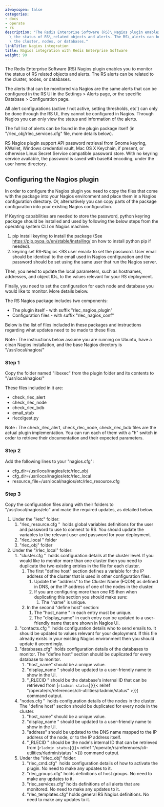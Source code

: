 ```yaml
---
alwaysopen: false
categories:
- docs
- operate
- rs
description: "The Redis Enterprise Software (RS)\_Nagios plugin enables you to monitor\
  \ the status of RS\_related objects and alerts. The RS\_alerts can be related to\
  \ the cluster, nodes, or databases."
linkTitle: Nagios integration
title: Nagios integration with Redis Enterprise Software
weight: 90
---
```

The Redis Enterprise Software (RS) Nagios plugin enables you to monitor the status of RS related
objects and alerts. The RS alerts can be related to the cluster, nodes,
or databases.

The alerts that can be monitored via Nagios are the same alerts that can
be configured in the RS UI in the Settings ­\> Alerts page, or the
specific Database ­\> Configuration page.

All alert configurations (active / not active, setting thresholds, etc')
can only be done through the RS UI, they cannot be configured in Nagios.
Through Nagios you can only view the status and information of the
alerts.

The full list of alerts can be found in the plugin package itself (in
"/rlec_obj/rlec_services.cfg" file, more details below).

RS Nagios plugin support API password retrieval from Gnome keyring,
KWallet, Windows credential vault, Mac OS X Keychain, if present, or
otherwise Linux Secret Service compatible password store. With no
keyring service available, the password is saved with base64 encoding,
under the user home directory.

## Configuring the Nagios plugin

In order to configure the Nagios plugin you need to copy the files that
come with the package into your Nagios environment and place them in a
Nagios configuration directory. Or, alternatively you can copy parts of
the package configuration into your existing Nagios configuration.

If Keyring capabilities are needed to store the password, python keyring
package should be installed and used by following the below steps from
the operating system CLI on Nagios machine:

1. pip install keyring ­to install the package (See
    https://pip.pypa.io/en/stable/installing/ on how to install python
    pip if needed).
1. keyring set RS-Nagios ­\<RS user email\> to set the password.
    User email should be identical to the email used in Nagios
    configuration and the password should be set using the same user
    that run the Nagios server.

Then, you need to update the local parameters, such as hostnames,
addresses, and object IDs, to the values relevant for your
RS deployment.

Finally, you need to set the configuration for each node and database
you would like to monitor. More details below.

The RS Nagios package includes two components:

- The plugin itself ­- with suffix "rlec_nagios_plugin"
- Configuration files - with suffix "rlec_nagios_conf"

Below is the list of files included in these packages and instructions
regarding what updates need to be made to these flies.

Note : The instructions below assume you are running on Ubuntu, have a
clean Nagios installation, and the base Nagios directory is
"/usr/local/nagios/"

### Step 1

Copy the folder named "libexec" from the plugin folder and its contents
to "/usr/local/nagios/"

These files included in it are:

- check_rlec_alert
- check_rlec_node
- check_rlec_bdb
- email_stub
- rlecdigest.py

Note : The check_rlec_alert, check_rlec_node, check_rlec_bdb files
are the actual plugin implementation. You can run each of them with a
"­h" switch in order to retrieve their documentation and their expected
parameters.

### Step 2

Add the following lines to your "nagios.cfg":

- cfg_dir=/usr/local/nagios/etc/rlec_obj
- cfg_dir=/usr/local/nagios/etc/rlec_local
- resource_file=/usr/local/nagios/etc/rlec_resource.cfg

### Step 3

Copy the configuration files along with their folders to
"/usr/local/nagios/etc" and make the required updates, as detailed
below.

1. Under the "/etc" folder:
    1. "rlec_resource.cfg " ­ holds global variables definitions for
        the user and password to use to connect to RS. You should update
        the variables to the relevant user and password for your
        deployment.
    1. "rlec_local " folder
    1. "rlec_obj" folder
1. Under the "/rlec_local" folder:
    1. "cluster.cfg " ­ holds configuration details at the cluster
        level. If you would like to monitor more than one cluster then
        you need to duplicate the two existing entries in the file for
        each cluster.
        1. The first "define host" section defines a variable for the
            IP address of the cluster that is used in other
            configuration files.
            1. Update the "address" to the Cluster Name (FQDN) as
                defined in DNS, or the IP address of one of the nodes in
                the cluster.
            1. If you are configuring more than one RS then when
                duplicating this section you should make sure:
                1. The "name" is unique.
        1. In the second "define host" section:
            1. The "host_name " in each entry must be unique.
            1. The "display_name" in each entry can be updated to a
                user-friendly name that are shown in Nagios UI.
    1. "contacts.cfg " ­ holds configuration details who to send emails
        to. It should be updated to values relevant for your deployment.
        If this file already exists in your existing Nagios environment
        then you should update it accordingly.
    1. "databases.cfg" ­ holds configuration details of the databases
        to monitor. The "define host" section should be duplicated for
        every database to monitor.
        1. "host_name" should be a unique value.
        1. "display_name " should be updated to a user-friendly name
            to show in the UI.
        1. "_RLECID " should be the database's internal ID that can
            be retrieved from
            [`rladmin status`]({{< relref "/operate/rs/references/cli-utilities/rladmin/status" >}}) command output.
    1. "nodes.cfg " ­ holds configuration details of the nodes in the
        cluster. The "define host" section should be duplicated for
        every node in the cluster.
        1. "host_name" should be a unique value.
        1. "display_name " should be updated to a user-friendly name
            to show in the UI.
        1. "address" should be updated to the DNS name mapped to the
            IP address of the node, or to the IP address itself.
        1. "_RLECID " should be the node's internal ID that can be
            retrieved
            from [`rladmin status`]({{< relref "/operate/rs/references/cli-utilities/rladmin/status" >}}) command output.
    1. Under the "/rlec_obj" folder:
        1. "rlec_cmd.cfg" ­ holds configuration details of how to
            activate the plugin. No need to make any updates to it.
        1. "rlec_groups.cfg" holds definitions of host groups. No need
            to make any updates to it.
        1. "rlec_services.cfg" holds definitions of all alerts that
            are monitored. No need to make any updates to it.
        1. "rlec_templates.cfg" holds general RS Nagios definitions.
            No need to make any updates to it.
